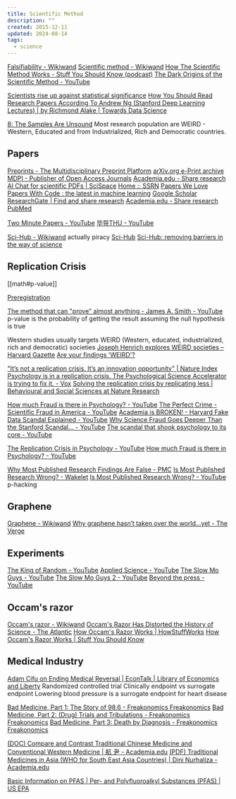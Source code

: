 ```yaml
---
title: Scientific Method
description: ""
created: 2015-12-11
updated: 2024-08-14
tags:
  - science
---
```


[Falsifiability - Wikiwand](https://omni.wikiwand.com/en/Falsifiability)
[Scientific method - Wikiwand](https://omni.wikiwand.com/en/Scientific_method)
[How The Scientific Method Works - Stuff You Should Know (podcast)](https://player.fm/series/stuff-you-should-know/how-the-scientific-method-works)
[The Dark Origins of the Scientific Method - YouTube](https://www.youtube.com/watch?v=5cPzNmtoZDU)

[Scientists rise up against statistical significance](https://www.nature.com/articles/d41586-019-00857-9)
[How You Should Read Research Papers According To Andrew Ng (Stanford Deep Learning Lectures) | by Richmond Alake | Towards Data Science](https://towardsdatascience.com/how-you-should-read-research-papers-according-to-andrew-ng-stanford-deep-learning-lectures-98ecbd3ccfb3)

[8: The Samples Are Unsound](http://science.howstuffworks.com/science-vs-myth/10-signs-that-study-is-bogus.htm)
Most research population are WEIRD - Western, Educated and from Industrialized, Rich and Democratic countries.

## Papers

[Preprints - The Multidisciplinary Preprint Platform](https://www.preprints.org/)
[arXiv.org e-Print archive](https://arxiv.org/)
[MDPI - Publisher of Open Access Journals](https://www.mdpi.com/)
[Academia.edu - Share research](https://www.academia.edu/)
[AI Chat for scientific PDFs | SciSpace](https://typeset.io/)
[Home :: SSRN](https://www.ssrn.com/index.cfm/en/)
[Papers We Love](https://paperswelove.org/)
[Papers With Code : the latest in machine learning](https://paperswithcode.com/)
[Google Scholar](https://scholar.google.com/)
[ResearchGate | Find and share research](https://www.researchgate.net/)
[Academia.edu - Share research](https://www.academia.edu/)
[PubMed](https://pubmed.ncbi.nlm.nih.gov/)

[Two Minute Papers - YouTube](https://www.youtube.com/user/keeroyz)
[毕导THU - YouTube](https://www.youtube.com/@thu4878)

[Sci-Hub - Wikiwand](https://omni.wikiwand.com/en/Sci-Hub) actually piracy
[Sci-Hub](https://sci-hub.hkvisa.net/)
[Sci-Hub: removing barriers in the way of science](https://sci-hub.ren/)

## Replication Crisis

[[math#p-value]]

[Preregistration](https://www.cos.io/initiatives/prereg)

[The method that can "prove" almost anything - James A. Smith - YouTube](https://www.youtube.com/watch?v=i60wwZDA1CI) p-value is the probability of getting the result assuming the null hypothesis is true

Western studies usually targets WEIRD (Western, educated, industrialized, rich and democratic) societies
[Joseph Henrich explores WEIRD societies – Harvard Gazette](https://news.harvard.edu/gazette/story/2020/09/joseph-henrich-explores-weird-societies/)
[Are your findings 'WEIRD'?](https://www.apa.org/monitor/2010/05/weird)

["It’s not a replication crisis. It’s an innovation opportunity" | Nature Index](https://www.natureindex.com/news-blog/not-a-replication-crisis-innovation-opportunity)
[Psychology is in a replication crisis. The Psychological Science Accelerator is trying to fix it. - Vox](https://www.vox.com/science-and-health/22360363/replication-crisis-psychological-science-accelerator)
[Solving the replication crisis by replicating less | Behavioural and Social Sciences at Nature Research](https://socialsciences.nature.com/posts/58467-solving-the-replication-crisis-by-replicating-less-and-publishing-more-studies-that-may-not-replicate)

[How much Fraud is there in Psychology? - YouTube](https://www.youtube.com/watch?v=8EtcNV4ZrZc)
[The Perfect Crime - Scientific Fraud in America - YouTube](https://www.youtube.com/watch?v=FfzlS5vS314)
[Academia is BROKEN! - Harvard Fake Data Scandal Explained - YouTube](https://www.youtube.com/watch?v=d2Tm3Yx4HWI)
[Why Science Fraud Goes Deeper Than the Stanford Scandal... - YouTube](https://www.youtube.com/watch?v=2mWwXO_guHk)
[The scandal that shook psychology to its core - YouTube](https://www.youtube.com/watch?v=QGWeVbYduOI)

[The Replication Crisis in Psychology - YouTube](https://www.youtube.com/watch?v=Qia-McaUSY8)
[How much Fraud is there in Psychology? - YouTube](https://www.youtube.com/watch?v=8EtcNV4ZrZc)

[Why Most Published Research Findings Are False - PMC](https://www.ncbi.nlm.nih.gov/pmc/articles/PMC1182327/)
[Is Most Published Research Wrong? - Wakelet](https://wakelet.com/wake/35a80e1c-0033-4db1-a5c1-28337f57d75b)
[Is Most Published Research Wrong? - YouTube](https://www.youtube.com/watch?v=42QuXLucH3Q) p-hacking

## Graphene

[Graphene - Wikiwand](http://omni.wikiwand.com/en/Graphene)
[Why graphene hasn’t taken over the world...yet - The Verge](https://www.theverge.com/2018/7/10/17548362/graphene-material-breakthrough-science-technology-hype)

## Experiments

[The King of Random - YouTube](https://www.youtube.com/channel/UC1zZE_kJ8rQHgLTVfobLi_g)
[Applied Science - YouTube](https://www.youtube.com/user/bkraz333)
[The Slow Mo Guys - YouTube](https://www.youtube.com/user/theslowmoguys)
[The Slow Mo Guys 2 - YouTube](https://www.youtube.com/channel/UCgC4Nn0rqqdeqACnzaIMo_Q)
[Beyond the press - YouTube](https://www.youtube.com/channel/UCveB47lgzZJ1WOf4XYVJNBw)

## Occam's razor

[Occam's razor - Wikiwand](https://omni.wikiwand.com/en/Occam's_razor)
[Occam's Razor Has Distorted the History of Science - The Atlantic](http://www.theatlantic.com/science/archive/2016/08/occams-razor/495332r)
[How Occam's Razor Works | HowStuffWorks](https://science.howstuffworks.com/innovation/scientific-experiments/occams-razor.htm/printable)
[How Occam's Razor Works | Stuff You Should Know](https://www.stuffyoushouldknow.com/podcasts/how-occams-razor-works.htm)

## Medical Industry

[Adam Cifu on Ending Medical Reversal | EconTalk | Library of Economics and Liberty](http://www.econtalk.org/archives/2016/02/adam_cifu_on_en.html)
Randomized controlled trial
Clinically endpoint vs surrogate endpoint
Lowering blood pressure is a surrogate endpoint for heart disease

[Bad Medicine, Part 1: The Story of 98.6 - Freakonomics Freakonomics](http://freakonomics.com/podcast/bad-medicine-part-1-story-98-6/)
[Bad Medicine, Part 2: (Drug) Trials and Tribulations - Freakonomics Freakonomics](http://freakonomics.com/podcast/bad-medicine-part-2-drug-trials-and-tribulations/)
[Bad Medicine, Part 3: Death by Diagnosis - Freakonomics Freakonomics](http://freakonomics.com/podcast/bad-medicine-part-3-death-diagnosis/)

[(DOC) Compare and Contrast Traditional Chinese Medicine and Conventional Western Medicine | 航 尹 - Academia.edu](https://www.academia.edu/7161668/Compare_and_Contrast_Traditional_Chinese_Medicine_and_Conventional_Western_Medicine?email_work_card=interaction_paper)
[(PDF) Traditional Medicines in Asia (WHO for South East Asia Countries) | Dini Nurhaliza - Academia.edu](https://www.academia.edu/12079269/Traditional_Medicines_in_Asia_WHO_for_South_East_Asia_Countries_?email_work_card=view-paper)

[Basic Information on PFAS | Per- and Polyfluoroalkyl Substances (PFAS) | US EPA](https://www.epa.gov/pfas/basic-information-pfas)
